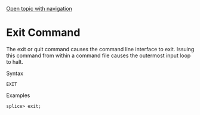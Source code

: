 [Open topic with navigation](../../index.html#Shared/CmdLineReference/CmdExit.html)

[]()Exit Command
================

The <span class="AppCommand">exit</span> or <span class="AppCommand">quit</span> command causes the command line interface to exit. Issuing this command from within a command file causes the outermost input loop to halt.

Syntax

``` FcnSyntax
EXIT
```

Examples

``` AppCommand
splice> exit;
```

 


